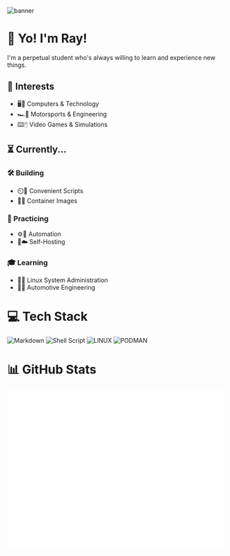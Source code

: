 ![banner](./assets/cyberpunk-pixel-city-neon-banner.gif)
# 👋 Yo! I'm Ray!
I'm a perpetual student who's always willing to learn and experience new things.

## 💫 Interests
- 🖥️📱 Computers & Technology
- 🏎️📐 Motorsports & Engineering
- ⌨️🖱️ Video Games & Simulations

## ⏳ Currently...
### 🛠️ Building
- ⏲️📝 Convenient Scripts
- 🐧🫙 Container Images

### 🎯 Practicing
- ⚙️🤖 Automation
- 🏡☁️ Self-Hosting

### 🎓 Learning
- 🐧💉 Linux System Administration
- 🚗🔧 Automotive Engineering

# 💻 Tech Stack
![Markdown](https://img.shields.io/badge/markdown-%23000000.svg?style=for-the-badge&logo=markdown&logoColor=white) ![Shell Script](https://img.shields.io/badge/shell_script-%23121011.svg?style=for-the-badge&logo=gn)
![LINUX](https://img.shields.io/badge/Linux-FCC624?style=for-the-badge&logo=linux&logoColor=black) ![PODMAN](https://img.shields.io/badge/podman-892CA0.svg?style=for-the-badge&logo=podman&logoColor=white)

# 📊 GitHub Stats
![Metrics](./assets/github-metrics.svg)

<!-- Proudly created with GPRM ( https://gprm.itsvg.in ) -->
<!---
raycadle/raycadle is a ✨ special ✨ repository because its `README.md` (this file) appears on your GitHub profile.
You can click the Preview link to take a look at your changes.
--->
